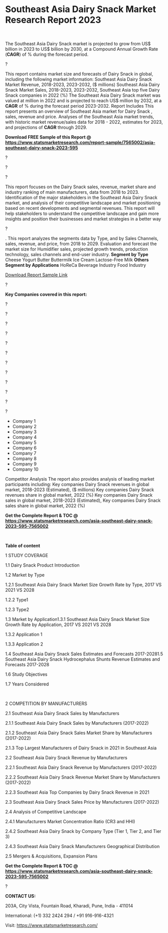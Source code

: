 <h1>Southeast Asia Dairy Snack Market Research Report 2023</h1><br/><p>The Southeast Asia Dairy Snack market is projected to grow from US$ billion in 2023 to US$ billion by 2030, at a Compound Annual Growth Rate (<strong>CAGR</strong>) of % during the forecast period.</p>
 
 
 
 <p>? </p>
 
 
 
 <p>This report contains market size and forecasts of Dairy Snack in global, including the following market information: Southeast Asia Dairy Snack Market Revenue, 2018-2023, 2023-2032, ($ millions) Southeast Asia Dairy Snack Market Sales, 2018-2023, 2023-2032, Southeast Asia top five Dairy Snack companies in 2022 (%) The Southeast Asia Dairy Snack market was valued at million in 2022 and is projected to reach US$ million by 2032, at a <strong>CAGR</strong> of % during the forecast period 2023-2032. Report Includes This report presents an overview of Southeast Asia market for Dairy Snack , sales, revenue and price. Analyses of the Southeast Asia market trends, with historic market revenue/sales data for 2018 - 2022, estimates for 2023, and projections of <strong>CAGR</strong> through 2029.</p>
 
 
 
 <div><b>Download FREE Sample of this Report @ <a href="https://www.statsmarketresearch.com/download-free-sample/7565002/asia-southeast-dairy-snack-2023-595">https://www.statsmarketresearch.com/report-sample/7565002/asia-southeast-dairy-snack-2023-595</a></b></div>
 
 
 
 <p>? </p>
 
 
 
 <p>? </p>
 
 
 
 <p>? </p>
 
 
 
 <p>This report focuses on the Dairy Snack sales, revenue, market share and industry ranking of main manufacturers, data from 2018 to 2023. Identification of the major stakeholders in the Southeast Asia Dairy Snack market, and analysis of their competitive landscape and market positioning based on recent developments and segmental revenues. This report will help stakeholders to understand the competitive landscape and gain more insights and position their businesses and market strategies in a better way</p>
 
 
 
 <p>? </p>
 
 
 
 <p>. This report analyzes the segments data by Type, and by Sales Channels, sales, revenue, and price, from 2018 to 2029. Evaluation and forecast the market size for Humidifier sales, projected growth trends, production technology, sales channels and end-user industry. <strong>Segment by Type</strong> Cheese Yogurt Butter Buttermilk Ice Cream Lactose-Free Milk <strong>Others Segment <strong><strong>by Applications</strong></strong></strong> HoReCa Beverage Industry Food Industry</p>
 
 
 
 <p><a href="https://www.statsmarketresearch.com/download-free-sample/7565002/asia-southeast-dairy-snack-2023-595">Download Report Sample Link</a></p>
 
 
 
 <p>? </p>
 
 
 
 <p><strong>Key Companies covered in this report:</strong></p>
 
 
 
 <p>? </p>
 
 
 
 <p>? </p>
 
 
 
 <p>? </p>
 
 
 
 <p>? </p>
 
 
 
 <p>? </p>
 
 
 
 <p>? </p>
 
 
 
 <p>? </p>
 
 
 
 <p>? </p>
 
 
 
 <p>? </p>
 
 
 
 <p>? </p>
 
 
 
 <p>? </p>
 
 
 
 <p>? </p>
 
 
 
 <ul>
 
 <li>Company 1</li>
 
 <li>Company 2</li>
 
 <li>Company 3</li>
 
 <li>Company 4</li>
 
 <li>Company 5</li>
 
 <li>Company 6</li>
 
 <li>Company 7</li>
 
 <li>Company 8</li>
 
 <li>Company 9</li>
 
 <li>Company 10</li>
 
 </ul>
 
 
 
 <p>Competitor Analysis The report also provides analysis of leading market participants including: Key companies Dairy Snack revenues in global market, 2018-2023 (Estimated), ($ millions) Key companies Dairy Snack revenues share in global market, 2022 (%) Key companies Dairy Snack sales in global market, 2018-2023 (Estimated), Key companies Dairy Snack sales share in global market, 2022 (%)</p>
 
 
 
 <div><b>Get the Complete Report & TOC @ <a href="https://www.statsmarketresearch.com/asia-southeast-dairy-snack-2023-595-7565002">https://www.statsmarketresearch.com/asia-southeast-dairy-snack-2023-595-7565002</a></b></div>
 
 
 
 <p><br />
 
 <b>Table of content</b></p>
 
 
 
 <p>1 STUDY COVERAGE<br />
 
 1.1 Dairy Snack Product Introduction<br />
 
 1.2 Market by Type<br />
 
 1.2.1 Southeast Asia Dairy Snack Market Size Growth Rate by Type, 2017 VS 2021 VS 2028<br />
 
 1.2.2 Type1<br />
 
 1.2.3 Type2<br />
 
 1.3 Market by Application1.3.1 Southeast Asia Dairy Snack Market Size Growth Rate by Application, 2017 VS 2021 VS 2028<br />
 
 1.3.2 Application 1<br />
 
 1.3.3 Application 2<br />
 
 1.4 Southeast Asia Dairy Snack Sales Estimates and Forecasts 2017-20281.5 Southeast Asia Dairy Snack Hydrocephalus Shunts Revenue Estimates and Forecasts 2017-2028<br />
 
 1.6 Study Objectives<br />
 
 1.7 Years Considered<br />
 
 <br />
 
 2 COMPETITION BY MANUFACTURERS<br />
 
 2.1 Southeast Asia Dairy Snack Sales by Manufacturers<br />
 
 2.1.1 Southeast Asia Dairy Snack Sales by Manufacturers (2017-2022)<br />
 
 2.1.2 Southeast Asia Dairy Snack Sales Market Share by Manufacturers (2017-2022)<br />
 
 2.1.3 Top Largest Manufacturers of Dairy Snack in 2021 in Southeast Asia<br />
 
 2.2 Southeast Asia Dairy Snack Revenue by Manufacturers<br />
 
 2.2.1 Southeast Asia Dairy Snack Revenue by Manufacturers (2017-2022)<br />
 
 2.2.2 Southeast Asia Dairy Snack Revenue Market Share by Manufacturers (2017-2022)<br />
 
 2.2.3 Southeast Asia Top Companies by Dairy Snack Revenue in 2021<br />
 
 2.3 Southeast Asia Dairy Snack Sales Price by Manufacturers (2017-2022)<br />
 
 2.4 Analysis of Competitive Landscape<br />
 
 2.4.1 Manufacturers Market Concentration Ratio (CR3 and HHI)<br />
 
 2.4.2 Southeast Asia Dairy Snack by Company Type (Tier 1, Tier 2, and Tier 3)<br />
 
 2.4.3 Southeast Asia Dairy Snack Manufacturers Geographical Distribution<br />
 
 2.5 Mergers & Acquisitions, Expansion Plans</p>
 
 
 
 <div><b>Get the Complete Report & TOC @ <a href="https://www.statsmarketresearch.com/asia-southeast-dairy-snack-2023-595-7565002">https://www.statsmarketresearch.com/asia-southeast-dairy-snack-2023-595-7565002</a></b></div>
 
 
 
 <p>? </p>
 
 
 
 <p><b>CONTACT US:</b><br />
 
 203A, City Vista, Fountain Road, Kharadi, Pune, India - 411014<br />
 
 International: (+1) 332 2424 294 / +91 916-916-4321<br />
 
 Visit: <a href="https://www.statsmarketresearch.com/">https://www.statsmarketresearch.com/</a></p>